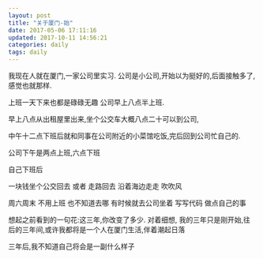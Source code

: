 ```yaml
---
layout: post
title: "关于厦门-始"
date: 2017-05-06 17:11:16
updated: 2017-10-11 14:56:21
categories: daily
tags: daily
---
```


我现在人就在厦门,一家公司里实习.
公司是小公司,开始以为挺好的,后面接触多了,感觉也就那样.

上班一天下来也都是碌碌无趣
公司早上八点半上班.

早上八点从出租屋里出来,坐个公交车大概八点二十可以到公司,

<!-- more -->

中午十二点下班后就和同事在公司附近的小菜馆吃饭,完后回到公司忙自己的.

公司下午是两点上班,六点下班

自己下班后

一块钱坐个公交回去
或者
走路回去
沿着海边走走
吹吹风

周六周末
不用上班
也不知道去哪
有时候就去公司坐着
写写代码
做点自己的事

想起之前看到的一句花:这三年,你改变了多少.
对着细想,
我的三年只是刚开始,往后的三年间,或许我都将是一个人在厦门生活,伴着潮起日落

三年后,我不知道自己将会是一副什么样子

